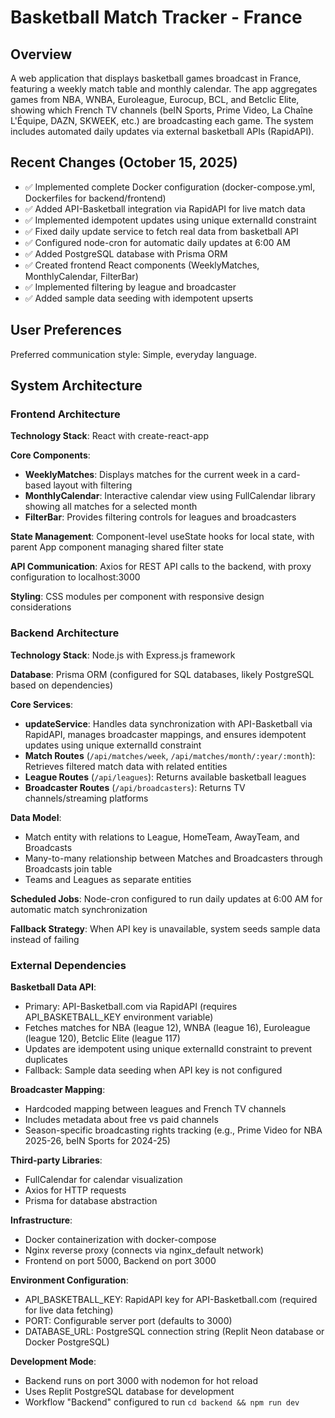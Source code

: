 # Basketball Match Tracker - France

## Overview

A web application that displays basketball games broadcast in France, featuring a weekly match table and monthly calendar. The app aggregates games from NBA, WNBA, Euroleague, Eurocup, BCL, and Betclic Elite, showing which French TV channels (beIN Sports, Prime Video, La Chaîne L'Équipe, DAZN, SKWEEK, etc.) are broadcasting each game. The system includes automated daily updates via external basketball APIs (RapidAPI).

## Recent Changes (October 15, 2025)

- ✅ Implemented complete Docker configuration (docker-compose.yml, Dockerfiles for backend/frontend)
- ✅ Added API-Basketball integration via RapidAPI for live match data
- ✅ Implemented idempotent updates using unique externalId constraint
- ✅ Fixed daily update service to fetch real data from basketball API
- ✅ Configured node-cron for automatic daily updates at 6:00 AM
- ✅ Added PostgreSQL database with Prisma ORM
- ✅ Created frontend React components (WeeklyMatches, MonthlyCalendar, FilterBar)
- ✅ Implemented filtering by league and broadcaster
- ✅ Added sample data seeding with idempotent upserts

## User Preferences

Preferred communication style: Simple, everyday language.

## System Architecture

### Frontend Architecture

**Technology Stack**: React with create-react-app

**Core Components**:
- **WeeklyMatches**: Displays matches for the current week in a card-based layout with filtering
- **MonthlyCalendar**: Interactive calendar view using FullCalendar library showing all matches for a selected month
- **FilterBar**: Provides filtering controls for leagues and broadcasters

**State Management**: Component-level useState hooks for local state, with parent App component managing shared filter state

**API Communication**: Axios for REST API calls to the backend, with proxy configuration to localhost:3000

**Styling**: CSS modules per component with responsive design considerations

### Backend Architecture

**Technology Stack**: Node.js with Express.js framework

**Database**: Prisma ORM (configured for SQL databases, likely PostgreSQL based on dependencies)

**Core Services**:
- **updateService**: Handles data synchronization with API-Basketball via RapidAPI, manages broadcaster mappings, and ensures idempotent updates using unique externalId constraint
- **Match Routes** (`/api/matches/week`, `/api/matches/month/:year/:month`): Retrieves filtered match data with related entities
- **League Routes** (`/api/leagues`): Returns available basketball leagues
- **Broadcaster Routes** (`/api/broadcasters`): Returns TV channels/streaming platforms

**Data Model**:
- Match entity with relations to League, HomeTeam, AwayTeam, and Broadcasts
- Many-to-many relationship between Matches and Broadcasters through Broadcasts join table
- Teams and Leagues as separate entities

**Scheduled Jobs**: Node-cron configured to run daily updates at 6:00 AM for automatic match synchronization

**Fallback Strategy**: When API key is unavailable, system seeds sample data instead of failing

### External Dependencies

**Basketball Data API**: 
- Primary: API-Basketball.com via RapidAPI (requires API_BASKETBALL_KEY environment variable)
- Fetches matches for NBA (league 12), WNBA (league 16), Euroleague (league 120), Betclic Elite (league 117)
- Updates are idempotent using unique externalId constraint to prevent duplicates
- Fallback: Sample data seeding when API key is not configured

**Broadcaster Mapping**:
- Hardcoded mapping between leagues and French TV channels
- Includes metadata about free vs paid channels
- Season-specific broadcasting rights tracking (e.g., Prime Video for NBA 2025-26, beIN Sports for 2024-25)

**Third-party Libraries**:
- FullCalendar for calendar visualization
- Axios for HTTP requests
- Prisma for database abstraction

**Infrastructure**:
- Docker containerization with docker-compose
- Nginx reverse proxy (connects via nginx_default network)
- Frontend on port 5000, Backend on port 3000

**Environment Configuration**:
- API_BASKETBALL_KEY: RapidAPI key for API-Basketball.com (required for live data fetching)
- PORT: Configurable server port (defaults to 3000)
- DATABASE_URL: PostgreSQL connection string (Replit Neon database or Docker PostgreSQL)

**Development Mode**:
- Backend runs on port 3000 with nodemon for hot reload
- Uses Replit PostgreSQL database for development
- Workflow "Backend" configured to run `cd backend && npm run dev`